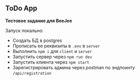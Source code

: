 ## ToDo App
**Тестовое задание для BeeJee**

Запуск локально:

- Создать БД в postgres
- Прописать ее реквизиты в `.env` в `server`
- Выполнить `npm i` для `client` и `server`
- Запустить сервер через `npm run dev`
- Запустить клиента через `npm start`
- Зарегистрировать админа через postman по эндпоинту `/api/registration`